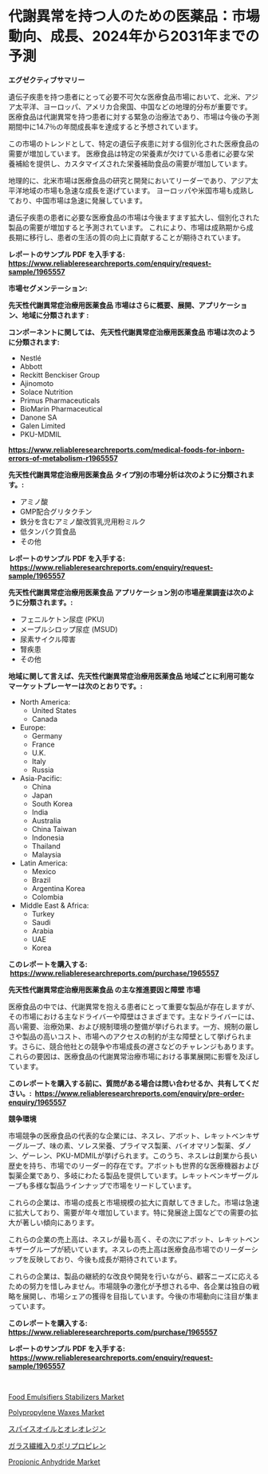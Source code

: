 <p><h1>代謝異常を持つ人のための医薬品：市場動向、成長、2024年から2031年までの予測</h1></p><p><strong>エグゼクティブサマリー</strong></p>
<p><p>遺伝子疾患を持つ患者にとって必要不可欠な医療食品市場において、北米、アジア太平洋、ヨーロッパ、アメリカ合衆国、中国などの地理的分布が重要です。 医療食品は代謝異常を持つ患者に対する緊急の治療法であり、市場は今後の予測期間中に14.7％の年間成長率を達成すると予想されています。</p><p>この市場のトレンドとして、特定の遺伝子疾患に対する個別化された医療食品の需要が増加しています。 医療食品は特定の栄養素が欠けている患者に必要な栄養補給を提供し、カスタマイズされた栄養補助食品の需要が増加しています。</p><p>地理的に、北米市場は医療食品の研究と開発においてリーダーであり、アジア太平洋地域の市場も急速な成長を遂げています。 ヨーロッパや米国市場も成熟しており、中国市場は急速に発展しています。</p><p>遺伝子疾患の患者に必要な医療食品の市場は今後ますます拡大し、個別化された製品の需要が増加すると予測されています。 これにより、市場は成熟期から成長期に移行し、患者の生活の質の向上に貢献することが期待されています。</p></p>
<p><strong>レポートのサンプル PDF を入手する: <a href="https://www.reliableresearchreports.com/enquiry/request-sample/1965557">https://www.reliableresearchreports.com/enquiry/request-sample/1965557</a></strong></p>
<p><strong>市場セグメンテーション:</strong></p>
<p><strong> 先天性代謝異常症治療用医薬食品 市場はさらに概要、展開、アプリケーション、地域に分類されます :</strong></p>
<p><strong>コンポーネントに関しては、 先天性代謝異常症治療用医薬食品 市場は次のように分類されます: &nbsp;</strong></p>
<p><ul><li>Nestlé</li><li>Abbott</li><li>Reckitt Benckiser Group</li><li>Ajinomoto</li><li>Solace Nutrition</li><li>Primus Pharmaceuticals</li><li>BioMarin Pharmaceutical</li><li>Danone SA</li><li>Galen Limited</li><li>PKU-MDMIL</li></ul></p>
<p><strong><a href="https://www.reliableresearchreports.com/medical-foods-for-inborn-errors-of-metabolism-r1965557">https://www.reliableresearchreports.com/medical-foods-for-inborn-errors-of-metabolism-r1965557</a></strong></p>
<p><strong> 先天性代謝異常症治療用医薬食品 タイプ別の市場分析は次のように分類されます。:</strong></p>
<p><ul><li>アミノ酸</li><li>GMP配合グリタクチン</li><li>鉄分を含むアミノ酸改質乳児用粉ミルク</li><li>低タンパク質食品</li><li>その他</li></ul></p>
<p><strong>レポートのサンプル PDF を入手する: &nbsp;<a href="https://www.reliableresearchreports.com/enquiry/request-sample/1965557">https://www.reliableresearchreports.com/enquiry/request-sample/1965557</a></strong></p>
<p><strong> 先天性代謝異常症治療用医薬食品 アプリケーション別の市場産業調査は次のように分類されます。:</strong></p>
<p><ul><li>フェニルケトン尿症 (PKU)</li><li>メープルシロップ尿症 (MSUD)</li><li>尿素サイクル障害</li><li>腎疾患</li><li>その他</li></ul></p>
<p><strong>地域に関して言えば、先天性代謝異常症治療用医薬食品 地域ごとに利用可能なマーケットプレーヤーは次のとおりです。:</strong></p>
<p><ul>
    <li>
        North America:
        <ul>
            <li>United States</li>
            <li>Canada</li>
        </ul>
    </li>
    <li>
        Europe:
        <ul>
            <li>Germany</li>
            <li>France</li>
            <li>U.K.</li>
            <li>Italy</li>
            <li>Russia</li>
        </ul>
    </li>
    <li>
        Asia-Pacific:
        <ul>
            <li>China</li>
            <li>Japan</li>
            <li>South Korea</li>
            <li>India</li>
            <li>Australia</li>
            <li>China Taiwan</li>
            <li>Indonesia</li>
            <li>Thailand</li>
            <li>Malaysia</li>
        </ul>
    </li>
    <li>
        Latin America:
        <ul>
            <li>Mexico</li>
            <li>Brazil</li>
            <li>Argentina Korea</li>
            <li>Colombia</li>
        </ul>
    </li>
    <li>
        Middle East & Africa:
        <ul>
            <li>Turkey</li>
            <li>Saudi</li>
            <li>Arabia</li>
            <li>UAE</li>
            <li>Korea</li>
        </ul>
    </li>
    </ul></p>
<p><strong>このレポートを購入する: &nbsp;<a href="https://www.reliableresearchreports.com/purchase/1965557">https://www.reliableresearchreports.com/purchase/1965557</a></strong></p>
<p><strong>先天性代謝異常症治療用医薬食品 の主な推進要因と障壁 市場</strong></p>
<p><p>医療食品の中では、代謝異常を抱える患者にとって重要な製品が存在しますが、その市場における主なドライバーや障壁はさまざまです。主なドライバーには、高い需要、治療効果、および規制環境の整備が挙げられます。一方、規制の厳しさや製品の高いコスト、市場へのアクセスの制約が主な障壁として挙げられます。さらに、競合他社との競争や市場成長の遅さなどのチャレンジもあります。これらの要因は、医療食品の代謝異常治療市場における事業展開に影響を及ぼしています。</p></p>
<p><strong>このレポートを購入する前に、質問がある場合は問い合わせるか、共有してください。:&nbsp; <a href="https://www.reliableresearchreports.com/enquiry/pre-order-enquiry/1965557">https://www.reliableresearchreports.com/enquiry/pre-order-enquiry/1965557</a></strong></p>
<p><strong>競争環境</strong></p>
<p><p>市場競争の医療食品の代表的な企業には、ネスレ、アボット、レキットベンキザーグループ、味の素、ソレス栄養、プライマス製薬、バイオマリン製薬、ダノン、ゲーレン、PKU-MDMILが挙げられます。このうち、ネスレは創業から長い歴史を持ち、市場でのリーダー的存在です。アボットも世界的な医療機器および製薬企業であり、多岐にわたる製品を提供しています。レキットベンキザーグループも多様な製品ラインナップで市場をリードしています。</p><p>これらの企業は、市場の成長と市場規模の拡大に貢献してきました。市場は急速に拡大しており、需要が年々増加しています。特に発展途上国などでの需要の拡大が著しい傾向にあります。</p><p>これらの企業の売上高は、ネスレが最も高く、その次にアボット、レキットベンキザーグループが続いています。ネスレの売上高は医療食品市場でのリーダーシップを反映しており、今後も成長が期待されています。</p><p>これらの企業は、製品の継続的な改良や開発を行いながら、顧客ニーズに応えるための努力を惜しみません。市場競争の激化が予想される中、各企業は独自の戦略を展開し、市場シェアの獲得を目指しています。今後の市場動向に注目が集まっています。</p></p>
<p><strong>このレポートを購入する: &nbsp; <a href="https://www.reliableresearchreports.com/purchase/1965557">https://www.reliableresearchreports.com/purchase/1965557</a></strong></p>
<p><strong>レポートのサンプル PDF を入手する: &nbsp;<a href="https://www.reliableresearchreports.com/enquiry/request-sample/1965557">https://www.reliableresearchreports.com/enquiry/request-sample/1965557</a></strong><strong></strong></p>
<p>&nbsp;</p>
<p><p><a href="https://github.com/markusgodoy/Market-Research-Report-List-2/blob/main/food-emulsifiers-stabilizers-market.md">Food Emulsifiers Stabilizers Market</a></p><p><a href="https://issuu.com/reportprime-2/docs/polypropylene-waxes-market-size-2030.pptx">Polypropylene Waxes Market</a></p><p><a href="https://github.com/zjkmgcs938405/Market-Research-Report-List-1/blob/main/594491720086.md">スパイスオイルとオレオレジン</a></p><p><a href="https://github.com/zjkmgcs938405/Market-Research-Report-List-1/blob/main/474804420081.md">ガラス繊維入りポリプロピレン</a></p><p><a href="https://issuu.com/reportprime-2/docs/propionic-anhydride-market-size-2030.pptx">Propionic Anhydride Market</a></p></p>